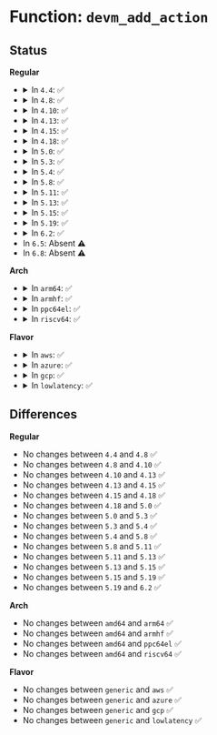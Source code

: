 # Function: <code>devm_add_action</code>

## Status
<b>Regular</b>
<ul>
<li>
<details>
<summary>In <code>4.4</code>: ✅</summary>

```c
int devm_add_action(struct device *dev, void (*action)(void *), void *data);
```

**Collision:** Unique Global

**Inline:** No

**Transformation:** False

**Instances:**

```
In drivers/base/devres.c (ffffffff8154f870)
Location: drivers/base/devres.c:710
Inline: False
Direct callers:
  - drivers/char/tpm/tpm-chip.c:tpmm_chip_alloc
```
**Symbols:**

```
ffffffff8154f870-ffffffff8154f8c9: devm_add_action (STB_GLOBAL)
```
</details>
</li>
<li>
<details>
<summary>In <code>4.8</code>: ✅</summary>

```c
int devm_add_action(struct device *dev, void (*action)(void *), void *data);
```

**Collision:** Unique Global

**Inline:** No

**Transformation:** False

**Instances:**

```
In drivers/base/devres.c (ffffffff815a1640)
Location: drivers/base/devres.c:710
Inline: False
Direct callers:
  - drivers/char/tpm/tpm-chip.c:tpmm_chip_alloc
  - drivers/nvdimm/core.c:devm_nvdimm_memremap
```
**Symbols:**

```
ffffffff815a1640-ffffffff815a1699: devm_add_action (STB_GLOBAL)
```
</details>
</li>
<li>
<details>
<summary>In <code>4.10</code>: ✅</summary>

```c
int devm_add_action(struct device *dev, void (*action)(void *), void *data);
```

**Collision:** Unique Global

**Inline:** No

**Transformation:** False

**Instances:**

```
In drivers/base/devres.c (ffffffff815cfcf0)
Location: drivers/base/devres.c:711
Inline: False
Direct callers:
  - drivers/char/tpm/tpm-chip.c:tpmm_chip_alloc
  - drivers/nvdimm/core.c:devm_nvdimm_memremap
  - drivers/input/touchscreen/elants_i2c.c:elants_i2c_probe
  - drivers/input/touchscreen/elants_i2c.c:elants_i2c_probe
```
**Symbols:**

```
ffffffff815cfcf0-ffffffff815cfd49: devm_add_action (STB_GLOBAL)
```
</details>
</li>
<li>
<details>
<summary>In <code>4.13</code>: ✅</summary>

```c
int devm_add_action(struct device *dev, void (*action)(void *), void *data);
```

**Collision:** Unique Global

**Inline:** No

**Transformation:** False

**Instances:**

```
In drivers/base/devres.c (ffffffff815e4850)
Location: drivers/base/devres.c:711
Inline: False
Direct callers:
  - drivers/char/tpm/tpm-chip.c:tpmm_chip_alloc
  - drivers/nvdimm/core.c:devm_nvdimm_memremap
  - drivers/input/touchscreen/elants_i2c.c:elants_i2c_probe
  - drivers/input/touchscreen/elants_i2c.c:elants_i2c_probe
```
**Symbols:**

```
ffffffff815e4850-ffffffff815e48a9: devm_add_action (STB_GLOBAL)
```
</details>
</li>
<li>
<details>
<summary>In <code>4.15</code>: ✅</summary>

```c
int devm_add_action(struct device *dev, void (*action)(void *), void *data);
```

**Collision:** Unique Global

**Inline:** No

**Transformation:** False

**Instances:**

```
In drivers/base/devres.c (ffffffff8164bb20)
Location: drivers/base/devres.c:711
Inline: False
Direct callers:
  - mm/hmm.c:hmm_devmem_add
  - mm/hmm.c:hmm_devmem_add
  - drivers/tty/serial/sccnxp.c:sccnxp_probe
  - drivers/char/tpm/tpm-chip.c:tpmm_chip_alloc
  - drivers/nvdimm/core.c:devm_nvdimm_memremap
  - drivers/input/touchscreen/elants_i2c.c:elants_i2c_probe
```
**Symbols:**

```
ffffffff8164bb20-ffffffff8164bb79: devm_add_action (STB_GLOBAL)
```
</details>
</li>
<li>
<details>
<summary>In <code>4.18</code>: ✅</summary>

```c
int devm_add_action(struct device *dev, void (*action)(void *), void *data);
```

**Collision:** Unique Global

**Inline:** No

**Transformation:** False

**Instances:**

```
In drivers/base/devres.c (ffffffff81687130)
Location: drivers/base/devres.c:715
Inline: False
Direct callers:
  - kernel/memremap.c:devm_memremap_pages
  - mm/hmm.c:hmm_devmem_add
  - mm/hmm.c:hmm_devmem_add
  - drivers/tty/serial/sccnxp.c:sccnxp_probe
  - drivers/char/tpm/tpm-chip.c:tpmm_chip_alloc
  - drivers/nvdimm/core.c:devm_nvdimm_memremap
  - drivers/usb/host/xhci-ext-caps.c:xhci_ext_cap_init
  - drivers/input/touchscreen/elants_i2c.c:elants_i2c_probe
```
**Symbols:**

```
ffffffff81687130-ffffffff81687189: devm_add_action (STB_GLOBAL)
```
</details>
</li>
<li>
<details>
<summary>In <code>5.0</code>: ✅</summary>

```c
int devm_add_action(struct device *dev, void (*action)(void *), void *data);
```

**Collision:** Unique Global

**Inline:** No

**Transformation:** False

**Instances:**

```
In drivers/base/devres.c (ffffffff816a6cf0)
Location: drivers/base/devres.c:723
Inline: False
Direct callers:
  - kernel/memremap.c:devm_memremap_pages
  - mm/hmm.c:hmm_devmem_add
  - drivers/pci/controller/dwc/pci-meson.c:meson_pcie_probe
  - drivers/pci/controller/dwc/pci-meson.c:meson_pcie_probe
  - drivers/pci/controller/dwc/pci-meson.c:meson_pcie_probe
  - drivers/pci/controller/dwc/pci-meson.c:meson_pcie_probe
  - drivers/tty/serial/sccnxp.c:sccnxp_probe
  - drivers/char/tpm/tpm-chip.c:tpmm_chip_alloc
  - drivers/nvdimm/core.c:devm_nvdimm_memremap
  - drivers/nvdimm/dimm_devs.c:nvdimm_security_setup_events
  - drivers/usb/host/xhci-ext-caps.c:xhci_ext_cap_init
  - drivers/input/touchscreen/elants_i2c.c:elants_i2c_probe
```
**Symbols:**

```
ffffffff816a6cf0-ffffffff816a6d49: devm_add_action (STB_GLOBAL)
```
</details>
</li>
<li>
<details>
<summary>In <code>5.3</code>: ✅</summary>

```c
int devm_add_action(struct device *dev, void (*action)(void *), void *data);
```

**Collision:** Unique Global

**Inline:** No

**Transformation:** False

**Instances:**

```
In drivers/base/devres.c (ffffffff816dfdc0)
Location: drivers/base/devres.c:723
Inline: False
Direct callers:
  - mm/memremap.c:devm_memremap_pages
  - mm/memremap.c:devm_memremap_pages
  - drivers/pci/controller/dwc/pci-meson.c:meson_pcie_probe
  - drivers/pci/controller/dwc/pci-meson.c:meson_pcie_probe
  - drivers/pci/controller/dwc/pci-meson.c:meson_pcie_probe
  - drivers/pci/controller/dwc/pci-meson.c:meson_pcie_probe
  - drivers/tty/serial/sccnxp.c:sccnxp_probe
  - drivers/char/tpm/tpm-chip.c:tpmm_chip_alloc
  - drivers/nvdimm/core.c:devm_nvdimm_memremap
  - drivers/nvdimm/dimm_devs.c:nvdimm_security_setup_events
  - drivers/dax/bus.c:__devm_create_dev_dax
  - drivers/usb/host/xhci-ext-caps.c:xhci_ext_cap_init
  - drivers/input/touchscreen/elants_i2c.c:elants_i2c_probe
  - drivers/power/supply/power_supply_hwmon.c:power_supply_add_hwmon_sysfs
```
**Symbols:**

```
ffffffff816dfdc0-ffffffff816dfe19: devm_add_action (STB_GLOBAL)
```
</details>
</li>
<li>
<details>
<summary>In <code>5.4</code>: ✅</summary>

```c
int devm_add_action(struct device *dev, void (*action)(void *), void *data);
```

**Collision:** Unique Global

**Inline:** No

**Transformation:** False

**Instances:**

```
In drivers/base/devres.c (ffffffff81704000)
Location: drivers/base/devres.c:723
Inline: False
Direct callers:
  - mm/memremap.c:devm_memremap_pages
  - drivers/tty/serial/sccnxp.c:sccnxp_probe
  - drivers/char/tpm/tpm-chip.c:tpmm_chip_alloc
  - drivers/nvdimm/core.c:devm_nvdimm_memremap
  - drivers/nvdimm/dimm_devs.c:nvdimm_security_setup_events
  - drivers/nvdimm/namespace_devs.c:nd_region_register_namespaces
  - drivers/dax/bus.c:__devm_create_dev_dax
  - drivers/usb/host/xhci-ext-caps.c:xhci_ext_cap_init
  - drivers/input/touchscreen/elants_i2c.c:elants_i2c_probe
  - drivers/power/supply/power_supply_hwmon.c:power_supply_add_hwmon_sysfs
```
**Symbols:**

```
ffffffff81704000-ffffffff81704059: devm_add_action (STB_GLOBAL)
```
</details>
</li>
<li>
<details>
<summary>In <code>5.8</code>: ✅</summary>

```c
int devm_add_action(struct device *dev, void (*action)(void *), void *data);
```

**Collision:** Unique Global

**Inline:** No

**Transformation:** False

**Instances:**

```
In drivers/base/devres.c (ffffffff817be430)
Location: drivers/base/devres.c:723
Inline: False
Direct callers:
  - mm/memremap.c:devm_memremap_pages
  - drivers/pci/probe.c:devm_pci_alloc_host_bridge
  - drivers/tty/serial/sccnxp.c:sccnxp_probe
  - drivers/char/tpm/tpm-chip.c:tpmm_chip_alloc
  - drivers/nvdimm/core.c:devm_nvdimm_memremap
  - drivers/nvdimm/dimm_devs.c:nvdimm_security_setup_events
  - drivers/nvdimm/namespace_devs.c:init_active_labels
  - drivers/dax/bus.c:__devm_create_dev_dax
  - drivers/dax/bus.c:alloc_dax_region
  - drivers/usb/host/xhci-ext-caps.c:xhci_create_intel_xhci_sw_pdev
  - drivers/input/touchscreen/elants_i2c.c:elants_i2c_probe
  - drivers/power/supply/power_supply_hwmon.c:power_supply_add_hwmon_sysfs
```
**Symbols:**

```
ffffffff817be430-ffffffff817be489: devm_add_action (STB_GLOBAL)
```
</details>
</li>
<li>
<details>
<summary>In <code>5.11</code>: ✅</summary>

```c
int devm_add_action(struct device *dev, void (*action)(void *), void *data);
```

**Collision:** Unique Global

**Inline:** No

**Transformation:** False

**Instances:**

```
In drivers/base/devres.c (ffffffff817d3180)
Location: drivers/base/devres.c:739
Inline: False
Direct callers:
  - mm/memremap.c:devm_memremap_pages
  - drivers/pci/probe.c:devm_pci_alloc_host_bridge
  - drivers/tty/serial/sccnxp.c:sccnxp_probe
  - drivers/char/tpm/tpm-chip.c:tpmm_chip_alloc
  - drivers/nvdimm/core.c:devm_nvdimm_memremap
  - drivers/nvdimm/dimm_devs.c:nvdimm_security_setup_events
  - drivers/nvdimm/namespace_devs.c:init_active_labels
  - drivers/dax/bus.c:devm_create_dev_dax
  - drivers/dax/bus.c:devm_register_dax_mapping
  - drivers/dax/bus.c:alloc_dax_region
  - drivers/usb/dwc2/platform.c:__dwc2_lowlevel_hw_enable
  - drivers/usb/host/xhci-ext-caps.c:xhci_create_intel_xhci_sw_pdev
  - drivers/input/touchscreen/elants_i2c.c:elants_i2c_probe
  - drivers/rtc/class.c:devm_rtc_allocate_device
  - drivers/power/supply/power_supply_hwmon.c:power_supply_add_hwmon_sysfs
```
**Symbols:**

```
ffffffff817d3180-ffffffff817d31d9: devm_add_action (STB_GLOBAL)
```
</details>
</li>
<li>
<details>
<summary>In <code>5.13</code>: ✅</summary>

```c
int devm_add_action(struct device *dev, void (*action)(void *), void *data);
```

**Collision:** Unique Global

**Inline:** No

**Transformation:** False

**Instances:**

```
In drivers/base/devres.c (ffffffff817b6b90)
Location: drivers/base/devres.c:739
Inline: False
Direct callers:
  - mm/memremap.c:devm_memremap_pages
  - lib/bitmap.c:devm_bitmap_alloc
  - drivers/pci/probe.c:devm_pci_alloc_host_bridge
  - drivers/dma/lgm/lgm-dma.c:intel_ldma_probe
  - drivers/tty/serial/sccnxp.c:sccnxp_probe
  - drivers/char/tpm/tpm-chip.c:tpmm_chip_alloc
  - drivers/nvdimm/core.c:devm_nvdimm_memremap
  - drivers/nvdimm/dimm_devs.c:nvdimm_security_setup_events
  - drivers/nvdimm/namespace_devs.c:init_active_labels
  - drivers/dax/bus.c:devm_create_dev_dax
  - drivers/dax/bus.c:devm_register_dax_mapping
  - drivers/dax/bus.c:alloc_dax_region
  - drivers/usb/dwc2/platform.c:__dwc2_lowlevel_hw_enable
  - drivers/usb/host/xhci-ext-caps.c:xhci_create_intel_xhci_sw_pdev
  - drivers/input/touchscreen/elants_i2c.c:elants_i2c_probe
  - drivers/rtc/class.c:__devm_rtc_register_device
  - drivers/rtc/class.c:devm_rtc_allocate_device
  - drivers/i2c/i2c-core-base.c:devm_i2c_new_dummy_device
  - drivers/power/supply/power_supply_hwmon.c:power_supply_add_hwmon_sysfs
  - drivers/opp/core.c:devm_pm_opp_attach_genpd
  - drivers/opp/core.c:devm_pm_opp_register_set_opp_helper
  - drivers/opp/core.c:devm_pm_opp_set_clkname
  - drivers/opp/core.c:devm_pm_opp_set_regulators
  - drivers/opp/core.c:devm_pm_opp_set_supported_hw
```
**Symbols:**

```
ffffffff817b6b90-ffffffff817b6be9: devm_add_action (STB_GLOBAL)
```
</details>
</li>
<li>
<details>
<summary>In <code>5.15</code>: ✅</summary>

```c
int devm_add_action(struct device *dev, void (*action)(void *), void *data);
```

**Collision:** Unique Global

**Inline:** No

**Transformation:** False

**Instances:**

```
In drivers/base/devres.c (ffffffff81840860)
Location: drivers/base/devres.c:728
Inline: False
Direct callers:
  - mm/memremap.c:devm_memremap_pages
  - lib/bitmap.c:devm_bitmap_alloc
  - drivers/pwm/core.c:devm_fwnode_pwm_get
  - drivers/pwm/core.c:devm_pwm_get
  - drivers/pci/probe.c:devm_pci_alloc_host_bridge
  - drivers/dma/lgm/lgm-dma.c:intel_ldma_probe
  - drivers/regulator/devres.c:devm_regulator_irq_helper
  - drivers/tty/serial/sccnxp.c:sccnxp_probe
  - drivers/char/tpm/tpm-chip.c:tpmm_chip_alloc
  - drivers/base/power/runtime.c:devm_pm_runtime_enable
  - drivers/nvdimm/core.c:devm_nvdimm_memremap
  - drivers/nvdimm/dimm_devs.c:nvdimm_security_setup_events
  - drivers/nvdimm/namespace_devs.c:init_active_labels
  - drivers/dax/bus.c:devm_create_dev_dax
  - drivers/dax/bus.c:devm_register_dax_mapping
  - drivers/usb/dwc2/platform.c:__dwc2_lowlevel_hw_enable
  - drivers/usb/host/xhci-ext-caps.c:xhci_create_intel_xhci_sw_pdev
  - drivers/input/touchscreen/elants_i2c.c:elants_i2c_probe
  - drivers/rtc/class.c:__devm_rtc_register_device
  - drivers/rtc/class.c:devm_rtc_allocate_device
  - drivers/i2c/i2c-core-base.c:devm_i2c_new_dummy_device
  - drivers/power/supply/power_supply_hwmon.c:power_supply_add_hwmon_sysfs
  - drivers/opp/core.c:devm_pm_opp_attach_genpd
  - drivers/opp/core.c:devm_pm_opp_register_set_opp_helper
  - drivers/opp/core.c:devm_pm_opp_set_clkname
  - drivers/opp/core.c:devm_pm_opp_set_regulators
  - drivers/opp/core.c:devm_pm_opp_set_supported_hw
```
**Symbols:**

```
ffffffff81840860-ffffffff81840951: devm_add_action (STB_GLOBAL)
```
</details>
</li>
<li>
<details>
<summary>In <code>5.19</code>: ✅</summary>

```c
int devm_add_action(struct device *dev, void (*action)(void *), void *data);
```

**Collision:** Unique Global

**Inline:** No

**Transformation:** False

**Instances:**

```
In drivers/base/devres.c (ffffffff81983970)
Location: drivers/base/devres.c:728
Inline: False
Direct callers:
  - kernel/reboot.c:devm_register_restart_handler
  - kernel/reboot.c:devm_register_power_off_handler
  - kernel/irq/irq_sim.c:devm_irq_domain_create_sim
  - mm/memremap.c:devm_memremap_pages
  - lib/bitmap.c:devm_bitmap_alloc
  - drivers/gpio/gpiolib-acpi.c:devm_acpi_dev_add_driver_gpios
  - drivers/pwm/core.c:devm_fwnode_pwm_get
  - drivers/pwm/core.c:devm_pwm_get
  - drivers/pci/probe.c:devm_pci_alloc_host_bridge
  - drivers/pci/msi/msi.c:__pci_enable_msi_range
  - drivers/dma/lgm/lgm-dma.c:intel_ldma_probe
  - drivers/regulator/devres.c:devm_regulator_irq_helper
  - drivers/tty/serial/sccnxp.c:sccnxp_probe
  - drivers/char/tpm/tpm-chip.c:tpmm_chip_alloc
  - drivers/base/power/runtime.c:devm_pm_runtime_enable
  - drivers/nvdimm/core.c:devm_nvdimm_memremap
  - drivers/nvdimm/dimm_devs.c:nvdimm_security_setup_events
  - drivers/nvdimm/namespace_devs.c:init_active_labels
  - drivers/dax/bus.c:devm_create_dev_dax
  - drivers/dax/bus.c:devm_register_dax_mapping
  - drivers/dax/bus.c:alloc_dax_region
  - drivers/gpu/drm/drm_mipi_dsi.c:devm_mipi_dsi_device_register_full
  - drivers/usb/dwc2/platform.c:__dwc2_lowlevel_hw_enable
  - drivers/usb/host/xhci-ext-caps.c:xhci_create_intel_xhci_sw_pdev
  - drivers/input/touchscreen/elants_i2c.c:elants_i2c_probe
  - drivers/rtc/class.c:__devm_rtc_register_device
  - drivers/rtc/class.c:devm_rtc_allocate_device
  - drivers/i2c/i2c-core-base.c:devm_i2c_new_dummy_device
  - drivers/opp/core.c:devm_pm_opp_attach_genpd
  - drivers/opp/core.c:devm_pm_opp_register_set_opp_helper
  - drivers/opp/core.c:devm_pm_opp_set_clkname
  - drivers/opp/core.c:devm_pm_opp_set_regulators
  - drivers/opp/core.c:devm_pm_opp_set_supported_hw
  - drivers/nvmem/core.c:devm_nvmem_register
```
**Symbols:**

```
ffffffff81983970-ffffffff81983a96: devm_add_action (STB_GLOBAL)
```
</details>
</li>
<li>
<details>
<summary>In <code>6.2</code>: ✅</summary>

```c
int devm_add_action(struct device *dev, void (*action)(void *), void *data);
```

**Collision:** Unique Global

**Inline:** No

**Transformation:** False

**Instances:**

```
In drivers/base/devres.c (ffffffff81af1a10)
Location: drivers/base/devres.c:733
Inline: False
Direct callers:
  - kernel/resource.c:get_free_mem_region
  - kernel/reboot.c:devm_register_restart_handler
  - kernel/reboot.c:devm_register_power_off_handler
  - kernel/irq/irq_sim.c:devm_irq_domain_create_sim
  - mm/memremap.c:devm_memremap_pages
  - lib/bitmap.c:devm_bitmap_alloc
  - drivers/gpio/gpiolib-acpi.c:devm_acpi_dev_add_driver_gpios
  - drivers/pwm/core.c:devm_fwnode_pwm_get
  - drivers/pwm/core.c:devm_pwm_get
  - drivers/pci/probe.c:devm_pci_alloc_host_bridge
  - drivers/pci/msi/msi.c:__pci_enable_msix_range
  - drivers/pci/msi/msi.c:__pci_enable_msi_range
  - drivers/pci/p2pdma.c:pci_p2pdma_add_resource
  - drivers/pci/p2pdma.c:pci_p2pdma_add_resource
  - drivers/pci/doe.c:pcim_doe_create_mb
  - drivers/pci/doe.c:pcim_doe_create_mb
  - drivers/pci/doe.c:pcim_doe_create_mb
  - drivers/video/aperture.c:devm_aperture_acquire_for_platform_device
  - drivers/clk/clkdev.c:devm_clk_hw_register_clkdev
  - drivers/dma/lgm/lgm-dma.c:intel_ldma_probe
  - drivers/regulator/devres.c:devm_regulator_irq_helper
  - drivers/regulator/devres.c:devm_regulator_bulk_get_enable
  - drivers/regulator/devres.c:devm_regulator_bulk_get_enable
  - drivers/regulator/devres.c:_devm_regulator_get_enable
  - drivers/tty/serial/sccnxp.c:sccnxp_probe
  - drivers/char/tpm/tpm-chip.c:tpmm_chip_alloc
  - drivers/base/power/runtime.c:devm_pm_runtime_enable
  - drivers/nvdimm/core.c:devm_nvdimm_memremap
  - drivers/nvdimm/dimm_devs.c:nvdimm_security_setup_events
  - drivers/nvdimm/namespace_devs.c:init_active_labels
  - drivers/dax/bus.c:devm_create_dev_dax
  - drivers/dax/bus.c:devm_register_dax_mapping
  - drivers/dax/bus.c:alloc_dax_region
  - drivers/gpu/drm/drm_mipi_dsi.c:devm_mipi_dsi_device_register_full
  - drivers/usb/dwc2/platform.c:__dwc2_lowlevel_hw_enable
  - drivers/usb/host/xhci-ext-caps.c:xhci_create_intel_xhci_sw_pdev
  - drivers/input/touchscreen/elants_i2c.c:elants_i2c_probe
  - drivers/rtc/class.c:__devm_rtc_register_device
  - drivers/rtc/class.c:devm_rtc_allocate_device
  - drivers/i2c/i2c-core-base.c:devm_i2c_new_dummy_device
  - drivers/opp/core.c:devm_pm_opp_set_config
  - drivers/nvmem/core.c:devm_nvmem_register
```
**Symbols:**

```
ffffffff81af1a10-ffffffff81af1b33: devm_add_action (STB_GLOBAL)
```
</details>
</li>
<li>
In <code>6.5</code>: Absent ⚠️
</li>
<li>
In <code>6.8</code>: Absent ⚠️
</li>
</ul>
<b>Arch</b>
<ul>
<li>
<details>
<summary>In <code>arm64</code>: ✅</summary>

```c
int devm_add_action(struct device *dev, void (*action)(void *), void *data);
```

**Collision:** Unique Global

**Inline:** No

**Transformation:** False

**Instances:**

```
In drivers/base/devres.c (ffff8000108efab0)
Location: drivers/base/devres.c:723
Inline: False
Direct callers:
  - drivers/pci/controller/pci-host-common.c:pci_host_common_probe
  - drivers/video/backlight/backlight.c:devm_of_find_backlight
  - drivers/clk/renesas/r9a06g032-clocks.c:r9a06g032_clocks_probe
  - drivers/clk/renesas/renesas-cpg-mssr.c:cpg_mssr_probe
  - drivers/tty/serial/meson_uart.c:meson_uart_probe
  - drivers/tty/serial/meson_uart.c:meson_uart_probe
  - drivers/tty/serial/meson_uart.c:meson_uart_probe
  - drivers/tty/serial/sccnxp.c:sccnxp_probe
  - drivers/char/tpm/tpm-chip.c:tpmm_chip_alloc
  - drivers/iommu/arm-smmu-v3.c:arm_smmu_device_probe
  - drivers/iommu/arm-smmu-v3.c:arm_smmu_device_reset
  - drivers/nvdimm/core.c:devm_nvdimm_memremap
  - drivers/nvdimm/dimm_devs.c:nvdimm_security_setup_events
  - drivers/nvdimm/namespace_devs.c:nd_region_register_namespaces
  - drivers/dax/bus.c:__devm_create_dev_dax
  - drivers/dax/bus.c:alloc_dax_region
  - drivers/usb/host/xhci-ext-caps.c:xhci_ext_cap_init
  - drivers/power/supply/power_supply_hwmon.c:power_supply_add_hwmon_sysfs
  - drivers/watchdog/rtd119x_wdt.c:rtd119x_wdt_probe
```
**Symbols:**

```
ffff8000108efab0-ffff8000108efb1c: devm_add_action (STB_GLOBAL)
```
</details>
</li>
<li>
<details>
<summary>In <code>armhf</code>: ✅</summary>

```c
int devm_add_action(struct device *dev, void (*action)(void *), void *data);
```

**Collision:** Unique Global

**Inline:** No

**Transformation:** False

**Instances:**

```
In drivers/base/devres.c (c09dd3c4)
Location: drivers/base/devres.c:723
Inline: False
Direct callers:
  - drivers/gpio/gpio-vf610.c:vf610_gpio_probe
  - drivers/gpio/gpio-vf610.c:vf610_gpio_probe
  - drivers/pci/controller/pci-mvebu.c:mvebu_pcie_probe
  - drivers/pci/controller/pci-host-common.c:pci_host_common_probe
  - drivers/video/backlight/backlight.c:devm_of_find_backlight
  - drivers/clk/renesas/r9a06g032-clocks.c:r9a06g032_clocks_probe
  - drivers/clk/renesas/renesas-cpg-mssr.c:cpg_mssr_probe
  - drivers/tty/serial/meson_uart.c:meson_uart_probe
  - drivers/tty/serial/meson_uart.c:meson_uart_probe
  - drivers/tty/serial/meson_uart.c:meson_uart_probe
  - drivers/tty/serial/sccnxp.c:sccnxp_probe
  - drivers/char/tpm/tpm-chip.c:tpmm_chip_alloc
  - drivers/dax/bus.c:__devm_create_dev_dax
  - drivers/net/ethernet/ti/cpts.c:cpts_create
  - drivers/net/ethernet/ti/cpts.c:cpts_create
  - drivers/usb/host/xhci-ext-caps.c:xhci_ext_cap_init
  - drivers/power/supply/power_supply_hwmon.c:power_supply_add_hwmon_sysfs
```
**Symbols:**

```
c09dd3c4-c09dd424: devm_add_action (STB_GLOBAL)
```
</details>
</li>
<li>
<details>
<summary>In <code>ppc64el</code>: ✅</summary>

```c
int devm_add_action(struct device *dev, void (*action)(void *), void *data);
```

**Collision:** Unique Global

**Inline:** No

**Transformation:** False

**Instances:**

```
In drivers/base/devres.c (c000000000988f30)
Location: drivers/base/devres.c:723
Inline: False
Direct callers:
  - mm/memremap.c:devm_memremap_pages
  - drivers/pci/controller/pci-host-common.c:pci_host_common_probe
  - drivers/video/backlight/backlight.c:devm_of_find_backlight
  - drivers/tty/serial/sccnxp.c:sccnxp_probe
  - drivers/char/tpm/tpm-chip.c:tpmm_chip_alloc
  - drivers/nvdimm/core.c:devm_nvdimm_memremap
  - drivers/nvdimm/dimm_devs.c:nvdimm_security_setup_events
  - drivers/nvdimm/namespace_devs.c:nd_region_register_namespaces
  - drivers/dax/bus.c:__devm_create_dev_dax
  - drivers/dax/bus.c:alloc_dax_region
  - drivers/usb/host/xhci-ext-caps.c:xhci_ext_cap_init
  - drivers/power/supply/power_supply_hwmon.c:power_supply_add_hwmon_sysfs
```
**Symbols:**

```
c000000000988f30-c000000000988fbc: devm_add_action (STB_GLOBAL)
```
</details>
</li>
<li>
<details>
<summary>In <code>riscv64</code>: ✅</summary>

```c
int devm_add_action(struct device *dev, void (*action)(void *), void *data);
```

**Collision:** Unique Global

**Inline:** No

**Transformation:** False

**Instances:**

```
In drivers/base/devres.c (ffffffe000582452)
Location: drivers/base/devres.c:723
Inline: False
Direct callers:
  - drivers/pci/controller/pci-host-common.c:pci_host_common_probe
  - drivers/tty/serial/sccnxp.c:sccnxp_probe
  - drivers/char/tpm/tpm-chip.c:tpmm_chip_alloc
  - drivers/nvdimm/core.c:devm_nvdimm_memremap
  - drivers/nvdimm/dimm_devs.c:nvdimm_security_setup_events
  - drivers/nvdimm/namespace_devs.c:nd_region_register_namespaces
  - drivers/dax/bus.c:__devm_create_dev_dax
  - drivers/dax/bus.c:alloc_dax_region
  - drivers/usb/host/xhci-ext-caps.c:xhci_ext_cap_init
  - drivers/power/supply/power_supply_hwmon.c:power_supply_add_hwmon_sysfs
```
**Symbols:**

```
ffffffe000582452-ffffffe0005824b2: devm_add_action (STB_GLOBAL)
```
</details>
</li>
</ul>
<b>Flavor</b>
<ul>
<li>
<details>
<summary>In <code>aws</code>: ✅</summary>

```c
int devm_add_action(struct device *dev, void (*action)(void *), void *data);
```

**Collision:** Unique Global

**Inline:** No

**Transformation:** False

**Instances:**

```
In drivers/base/devres.c (ffffffff816c9750)
Location: drivers/base/devres.c:723
Inline: False
Direct callers:
  - mm/memremap.c:devm_memremap_pages
  - drivers/pci/controller/dwc/pci-meson.c:meson_pcie_probe
  - drivers/pci/controller/dwc/pci-meson.c:meson_pcie_probe
  - drivers/pci/controller/dwc/pci-meson.c:meson_pcie_probe
  - drivers/pci/controller/dwc/pci-meson.c:meson_pcie_probe
  - drivers/tty/serial/sccnxp.c:sccnxp_probe
  - drivers/char/tpm/tpm-chip.c:tpmm_chip_alloc
  - drivers/nvdimm/core.c:devm_nvdimm_memremap
  - drivers/nvdimm/dimm_devs.c:nvdimm_security_setup_events
  - drivers/nvdimm/namespace_devs.c:nd_region_register_namespaces
  - drivers/dax/bus.c:__devm_create_dev_dax
  - drivers/usb/host/xhci-ext-caps.c:xhci_ext_cap_init
  - drivers/power/supply/power_supply_hwmon.c:power_supply_add_hwmon_sysfs
```
**Symbols:**

```
ffffffff816c9750-ffffffff816c97a9: devm_add_action (STB_GLOBAL)
```
</details>
</li>
<li>
<details>
<summary>In <code>azure</code>: ✅</summary>

```c
int devm_add_action(struct device *dev, void (*action)(void *), void *data);
```

**Collision:** Unique Global

**Inline:** No

**Transformation:** False

**Instances:**

```
In drivers/base/devres.c (ffffffff816a4a80)
Location: drivers/base/devres.c:723
Inline: False
Direct callers:
  - mm/memremap.c:devm_memremap_pages
  - drivers/pci/controller/dwc/pci-meson.c:meson_pcie_probe
  - drivers/pci/controller/dwc/pci-meson.c:meson_pcie_probe
  - drivers/pci/controller/dwc/pci-meson.c:meson_pcie_probe
  - drivers/pci/controller/dwc/pci-meson.c:meson_pcie_probe
  - drivers/acpi/nfit/core.c:acpi_nfit_add
  - drivers/acpi/nfit/core.c:acpi_nfit_add
  - drivers/acpi/nfit/core.c:acpi_nfit_init
  - drivers/acpi/nfit/core.c:acpi_nfit_register_region
  - drivers/acpi/nfit/core.c:acpi_nfit_register_dimms
  - drivers/tty/serial/sccnxp.c:sccnxp_probe
  - drivers/char/tpm/tpm-chip.c:tpmm_chip_alloc
  - drivers/nvdimm/core.c:devm_nvdimm_memremap
  - drivers/nvdimm/dimm_devs.c:nvdimm_security_setup_events
  - drivers/nvdimm/namespace_devs.c:nd_region_register_namespaces
  - drivers/nvdimm/pmem.c:pmem_attach_disk
  - drivers/nvdimm/pmem.c:pmem_attach_disk
  - drivers/nvdimm/blk.c:nd_blk_probe
  - drivers/nvdimm/blk.c:nd_blk_probe
  - drivers/dax/bus.c:__devm_create_dev_dax
  - drivers/dax/device.c:dev_dax_probe
  - drivers/dax/device.c:dev_dax_probe
  - drivers/usb/host/xhci-ext-caps.c:xhci_ext_cap_init
  - drivers/power/supply/power_supply_hwmon.c:power_supply_add_hwmon_sysfs
```
**Symbols:**

```
ffffffff816a4a80-ffffffff816a4ad9: devm_add_action (STB_GLOBAL)
```
</details>
</li>
<li>
<details>
<summary>In <code>gcp</code>: ✅</summary>

```c
int devm_add_action(struct device *dev, void (*action)(void *), void *data);
```

**Collision:** Unique Global

**Inline:** No

**Transformation:** False

**Instances:**

```
In drivers/base/devres.c (ffffffff816f7cc0)
Location: drivers/base/devres.c:723
Inline: False
Direct callers:
  - mm/memremap.c:devm_memremap_pages
  - drivers/pci/controller/dwc/pci-meson.c:meson_pcie_probe
  - drivers/pci/controller/dwc/pci-meson.c:meson_pcie_probe
  - drivers/pci/controller/dwc/pci-meson.c:meson_pcie_probe
  - drivers/pci/controller/dwc/pci-meson.c:meson_pcie_probe
  - drivers/tty/serial/sccnxp.c:sccnxp_probe
  - drivers/char/tpm/tpm-chip.c:tpmm_chip_alloc
  - drivers/nvdimm/core.c:devm_nvdimm_memremap
  - drivers/nvdimm/dimm_devs.c:nvdimm_security_setup_events
  - drivers/nvdimm/namespace_devs.c:nd_region_register_namespaces
  - drivers/dax/bus.c:__devm_create_dev_dax
  - drivers/usb/host/xhci-ext-caps.c:xhci_ext_cap_init
  - drivers/input/touchscreen/elants_i2c.c:elants_i2c_probe
  - drivers/power/supply/power_supply_hwmon.c:power_supply_add_hwmon_sysfs
```
**Symbols:**

```
ffffffff816f7cc0-ffffffff816f7d19: devm_add_action (STB_GLOBAL)
```
</details>
</li>
<li>
<details>
<summary>In <code>lowlatency</code>: ✅</summary>

```c
int devm_add_action(struct device *dev, void (*action)(void *), void *data);
```

**Collision:** Unique Global

**Inline:** No

**Transformation:** False

**Instances:**

```
In drivers/base/devres.c (ffffffff81712560)
Location: drivers/base/devres.c:723
Inline: False
Direct callers:
  - mm/memremap.c:devm_memremap_pages
  - drivers/tty/serial/sccnxp.c:sccnxp_probe
  - drivers/char/tpm/tpm-chip.c:tpmm_chip_alloc
  - drivers/nvdimm/core.c:devm_nvdimm_memremap
  - drivers/nvdimm/dimm_devs.c:nvdimm_security_setup_events
  - drivers/nvdimm/namespace_devs.c:nd_region_register_namespaces
  - drivers/dax/bus.c:__devm_create_dev_dax
  - drivers/usb/host/xhci-ext-caps.c:xhci_ext_cap_init
  - drivers/input/touchscreen/elants_i2c.c:elants_i2c_probe
  - drivers/power/supply/power_supply_hwmon.c:power_supply_add_hwmon_sysfs
```
**Symbols:**

```
ffffffff81712560-ffffffff817125b9: devm_add_action (STB_GLOBAL)
```
</details>
</li>
</ul>

## Differences
<b>Regular</b>
<ul>
<li>
No changes between <code>4.4</code> and <code>4.8</code> ✅
</li>
<li>
No changes between <code>4.8</code> and <code>4.10</code> ✅
</li>
<li>
No changes between <code>4.10</code> and <code>4.13</code> ✅
</li>
<li>
No changes between <code>4.13</code> and <code>4.15</code> ✅
</li>
<li>
No changes between <code>4.15</code> and <code>4.18</code> ✅
</li>
<li>
No changes between <code>4.18</code> and <code>5.0</code> ✅
</li>
<li>
No changes between <code>5.0</code> and <code>5.3</code> ✅
</li>
<li>
No changes between <code>5.3</code> and <code>5.4</code> ✅
</li>
<li>
No changes between <code>5.4</code> and <code>5.8</code> ✅
</li>
<li>
No changes between <code>5.8</code> and <code>5.11</code> ✅
</li>
<li>
No changes between <code>5.11</code> and <code>5.13</code> ✅
</li>
<li>
No changes between <code>5.13</code> and <code>5.15</code> ✅
</li>
<li>
No changes between <code>5.15</code> and <code>5.19</code> ✅
</li>
<li>
No changes between <code>5.19</code> and <code>6.2</code> ✅
</li>
</ul>
<b>Arch</b>
<ul>
<li>
No changes between <code>amd64</code> and <code>arm64</code> ✅
</li>
<li>
No changes between <code>amd64</code> and <code>armhf</code> ✅
</li>
<li>
No changes between <code>amd64</code> and <code>ppc64el</code> ✅
</li>
<li>
No changes between <code>amd64</code> and <code>riscv64</code> ✅
</li>
</ul>
<b>Flavor</b>
<ul>
<li>
No changes between <code>generic</code> and <code>aws</code> ✅
</li>
<li>
No changes between <code>generic</code> and <code>azure</code> ✅
</li>
<li>
No changes between <code>generic</code> and <code>gcp</code> ✅
</li>
<li>
No changes between <code>generic</code> and <code>lowlatency</code> ✅
</li>
</ul>
